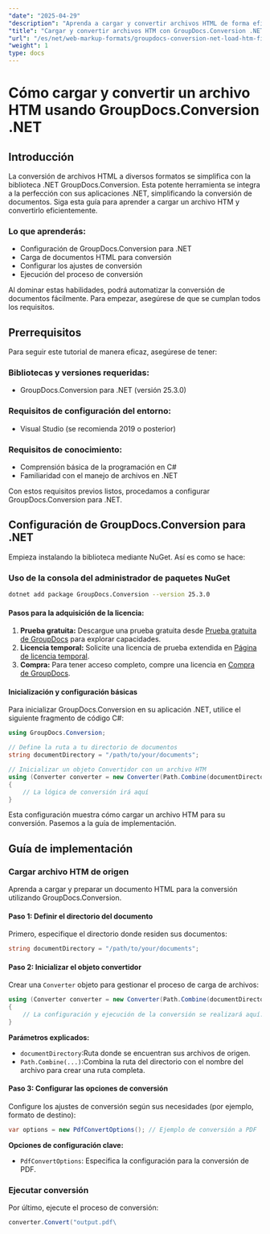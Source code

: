 ```yaml
---
"date": "2025-04-29"
"description": "Aprenda a cargar y convertir archivos HTML de forma eficiente con GroupDocs.Conversion para .NET. Esta guía abarca la instalación, configuración y aplicaciones prácticas."
"title": "Cargar y convertir archivos HTM con GroupDocs.Conversion .NET&#58; guía paso a paso"
"url": "/es/net/web-markup-formats/groupdocs-conversion-net-load-htm-files/"
"weight": 1
type: docs
---
```

# Cómo cargar y convertir un archivo HTM usando GroupDocs.Conversion .NET

## Introducción

La conversión de archivos HTML a diversos formatos se simplifica con la biblioteca .NET GroupDocs.Conversion. Esta potente herramienta se integra a la perfección con sus aplicaciones .NET, simplificando la conversión de documentos. Siga esta guía para aprender a cargar un archivo HTM y convertirlo eficientemente.

### Lo que aprenderás:
- Configuración de GroupDocs.Conversion para .NET
- Carga de documentos HTML para conversión
- Configurar los ajustes de conversión
- Ejecución del proceso de conversión

Al dominar estas habilidades, podrá automatizar la conversión de documentos fácilmente. Para empezar, asegúrese de que se cumplan todos los requisitos.

## Prerrequisitos

Para seguir este tutorial de manera eficaz, asegúrese de tener:

### Bibliotecas y versiones requeridas:
- GroupDocs.Conversion para .NET (versión 25.3.0)
  

### Requisitos de configuración del entorno:
- Visual Studio (se recomienda 2019 o posterior)

### Requisitos de conocimiento:
- Comprensión básica de la programación en C#
- Familiaridad con el manejo de archivos en .NET

Con estos requisitos previos listos, procedamos a configurar GroupDocs.Conversion para .NET.

## Configuración de GroupDocs.Conversion para .NET

Empieza instalando la biblioteca mediante NuGet. Así es como se hace:

### Uso de la consola del administrador de paquetes NuGet
```bash
dotnet add package GroupDocs.Conversion --version 25.3.0
```

#### Pasos para la adquisición de la licencia:
1. **Prueba gratuita:** Descargue una prueba gratuita desde [Prueba gratuita de GroupDocs](https://releases.groupdocs.com/conversion/net/) para explorar capacidades.
2. **Licencia temporal:** Solicite una licencia de prueba extendida en [Página de licencia temporal](https://purchase.groupdocs.com/temporary-license/).
3. **Compra:** Para tener acceso completo, compre una licencia en [Compra de GroupDocs](https://purchase.groupdocs.com/buy).

#### Inicialización y configuración básicas

Para inicializar GroupDocs.Conversion en su aplicación .NET, utilice el siguiente fragmento de código C#:

```csharp
using GroupDocs.Conversion;

// Define la ruta a tu directorio de documentos
string documentDirectory = "/path/to/your/documents";

// Inicializar un objeto Convertidor con un archivo HTM
using (Converter converter = new Converter(Path.Combine(documentDirectory, "sample.htm")))
{
    // La lógica de conversión irá aquí
}
```

Esta configuración muestra cómo cargar un archivo HTM para su conversión. Pasemos a la guía de implementación.

## Guía de implementación

### Cargar archivo HTM de origen

Aprenda a cargar y preparar un documento HTML para la conversión utilizando GroupDocs.Conversion.

#### Paso 1: Definir el directorio del documento
Primero, especifique el directorio donde residen sus documentos:

```csharp
string documentDirectory = "/path/to/your/documents";
```

#### Paso 2: Inicializar el objeto convertidor
Crear una `Converter` objeto para gestionar el proceso de carga de archivos:

```csharp
using (Converter converter = new Converter(Path.Combine(documentDirectory, "sample.htm")))
{
    // La configuración y ejecución de la conversión se realizará aquí.
}
```

**Parámetros explicados:**
- `documentDirectory`:Ruta donde se encuentran sus archivos de origen.
- `Path.Combine(...)`:Combina la ruta del directorio con el nombre del archivo para crear una ruta completa.

#### Paso 3: Configurar las opciones de conversión
Configure los ajustes de conversión según sus necesidades (por ejemplo, formato de destino):

```csharp
var options = new PdfConvertOptions(); // Ejemplo de conversión a PDF
```

**Opciones de configuración clave:**
- `PdfConvertOptions`: Especifica la configuración para la conversión de PDF.

### Ejecutar conversión
Por último, ejecute el proceso de conversión:

```csharp
converter.Convert("output.pdf\
